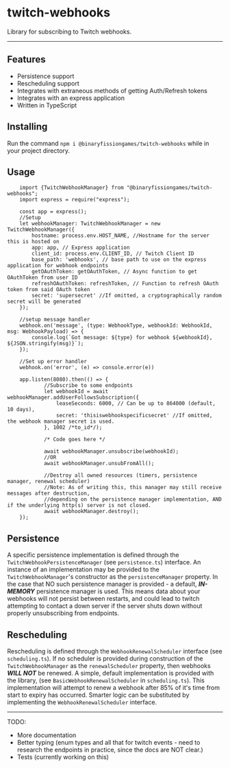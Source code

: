 # twitch-webhooks

Library for subscribing to Twitch webhooks.

----
## Features
- Persistence support
- Rescheduling support
- Integrates with extraneous methods of getting Auth/Refresh tokens
- Integrates with an express application
- Written in TypeScript
## Installing
Run the command
`npm i @binaryfissiongames/twitch-webhooks`
 while in your project directory.
## Usage
```
    import {TwitchWebhookManager} from "@binaryfissiongames/twitch-webhooks";
    import express = require("express");

    const app = express();
    //Setup
    let webhookManager: TwitchWebhookManager = new TwitchWebhookManager({
        hostname: process.env.HOST_NAME, //Hostname for the server this is hosted on
        app: app, // Express application
        client_id: process.env.CLIENT_ID, // Twitch Client ID 
        base_path: 'webhooks', // base path to use on the express application for webhook endpoints
        getOAuthToken: getOAuthToken, // Async function to get OAuthToken from user ID
        refreshOAuthToken: refreshToken, // Function to refresh OAuth token from said OAuth token
        secret: 'supersecret' //If omitted, a cryptographically random secret will be generated
    });
    
    //setup message handler
    webhook.on('message', (type: WebhookType, webhookId: WebhookId, msg: WebhookPayload) => {
        console.log(`Got message: ${type} for webhook ${webhookId}, ${JSON.stringify(msg)}`);
    });
    
    //Set up error handler
    webhook.on('error', (e) => console.error(e))
    
    app.listen(8080).then(() => {
            //Subscribe to some endpoints
            let webhookId = await webhookManager.addUserFollowsSubscription({
                leaseSeconds: 6000, // Can be up to 864000 (default, 10 days),
                secret: 'thisiswebhookspecificsecret' //If omitted, the webhook manager secret is used.
            }, 1002 /*to_id*/);
            
            /* Code goes here */
            
            await webhookManager.unsubscribe(webhookId);
            //OR
            await webhookManager.unsubFromAll();
            
            //Destroy all owned resources (timers, persistence manager, renewal scheduler)
            //Note: As of writing this, this manager may still receive messages after destruction,
            //depending on the persistence manager implementation, AND if the underlying http(s) server is not closed.
            await webhookManager.destroy();
    });
```

## Persistence
A specific persistence implementation is defined through the `TwitchWebhookPersistenceManager` (see `persistence.ts`) interface.
An instance of an implementation may be provided to the `TwitchWebhookManager`'s constructor as the `persistenceManager` property.
In the case that NO such persistence manager is provided - a default, ***IN-MEMORY*** persistence manager is used. This means data about your
webhooks will not persist between restarts, and could lead to twitch attempting to contact a down server
if the server shuts down without properly unsubscribing from endpoints.

## Rescheduling
Rescheduling is defined through the `WebhookRenewalScheduler` interface (see `scheduling.ts`).
If no scheduler is provided during construction of the `TwitchWebhookManager` as the `renewalScheduler` property,
then webhooks ***WILL NOT*** be renewed. A simple, default implementation is provided with the library,
(see `BasicWebhookRenewalScheduler` in `scheduling.ts`). This implementation will attempt to renew a webhook
after 85% of it's time from start to expiry has occurred. Smarter logic can be substituted by implementing
the `WebhookRenewalScheduler` interface.

----
TODO: 
- More documentation
- Better typing (enum types and all that for twitch events - need to research the endpoints in practice, since the docs are NOT clear.)
- Tests (currently working on this)